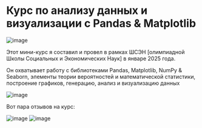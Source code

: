# Курс по анализу данных и визуализации с Pandas &amp; Matplotlib

![image](https://github.com/user-attachments/assets/21d598d8-32e9-4584-9878-7601a38a5712)

Этот мини-курс я составил и провел в рамках ШСЭН [олимпиадной Школы Социальных и Экономических Наук] в январе 2025 года.

Он охватывает работу с библиотеками Pandas, Matplotlib, NumPy &amp; Seaborn, элементы теории вероятностей и математической статистики, построение графиков, генерацию, анализ и визуализацию данных

![image](https://github.com/user-attachments/assets/fc04aee8-8e3c-4e95-abf8-87943584f839)

Вот пара отзывов на курс:

![image](https://github.com/user-attachments/assets/4ca92c64-336d-4998-ac19-58ea3b749b11)
![image](https://github.com/user-attachments/assets/1d7f853f-b6f5-404d-a044-a93620337c51)
